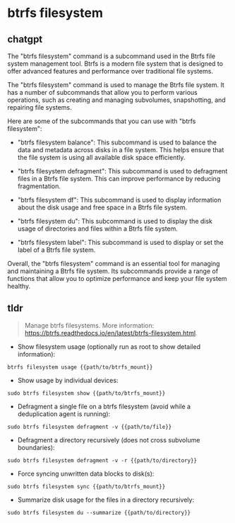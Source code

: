 # btrfs filesystem 
## chatgpt 
The "btrfs filesystem" command is a subcommand used in the Btrfs file system management tool. Btrfs is a modern file system that is designed to offer advanced features and performance over traditional file systems.

The "btrfs filesystem" command is used to manage the Btrfs file system. It has a number of subcommands that allow you to perform various operations, such as creating and managing subvolumes, snapshotting, and repairing file systems.

Here are some of the subcommands that you can use with "btrfs filesystem":

- "btrfs filesystem balance": This subcommand is used to balance the data and metadata across disks in a file system. This helps ensure that the file system is using all available disk space efficiently.

- "btrfs filesystem defragment": This subcommand is used to defragment files in a Btrfs file system. This can improve performance by reducing fragmentation.

- "btrfs filesystem df": This subcommand is used to display information about the disk usage and free space in a Btrfs file system.

- "btrfs filesystem du": This subcommand is used to display the disk usage of directories and files within a Btrfs file system.

- "btrfs filesystem label": This subcommand is used to display or set the label of a Btrfs file system.

Overall, the "btrfs filesystem" command is an essential tool for managing and maintaining a Btrfs file system. Its subcommands provide a range of functions that allow you to optimize performance and keep your file system healthy. 

## tldr 
 
> Manage btrfs filesystems.
> More information: <https://btrfs.readthedocs.io/en/latest/btrfs-filesystem.html>.

- Show filesystem usage (optionally run as root to show detailed information):

`btrfs filesystem usage {{path/to/btrfs_mount}}`

- Show usage by individual devices:

`sudo btrfs filesystem show {{path/to/btrfs_mount}}`

- Defragment a single file on a btrfs filesystem (avoid while a deduplication agent is running):

`sudo btrfs filesystem defragment -v {{path/to/file}}`

- Defragment a directory recursively (does not cross subvolume boundaries):

`sudo btrfs filesystem defragment -v -r {{path/to/directory}}`

- Force syncing unwritten data blocks to disk(s):

`sudo btrfs filesystem sync {{path/to/btrfs_mount}}`

- Summarize disk usage for the files in a directory recursively:

`sudo btrfs filesystem du --summarize {{path/to/directory}}`
